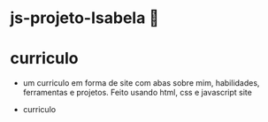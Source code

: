 # js-projeto-Isabela 🎨
# curriculo
* um curriculo em forma de site com abas sobre mim, habilidades, ferramentas e projetos. Feito usando html, css e javascript
 site

* curriculo

 
